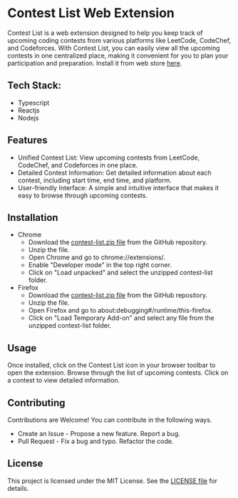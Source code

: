 # Contest List Web Extension
Contest List is a web extension designed to help you keep track of upcoming coding contests from various platforms like LeetCode, CodeChef, and Codeforces. With Contest List, you can easily view all the upcoming contests in one centralized place, making it convenient for you to plan your participation and preparation.
Install it from web store [here](https://chromewebstore.google.com/detail/contests-list/bdlfpnghogldhcpgiknambfhdmddjghi).

## Tech Stack:
- Typescript
- Reactjs
- Nodejs

## Features
- Unified Contest List: View upcoming contests from LeetCode, CodeChef, and Codeforces in one place.
- Detailed Contest Information: Get detailed information about each contest, including start time, end time, and platform.
- User-friendly Interface: A simple and intuitive interface that makes it easy to browse through upcoming contests.
<!--- - Customizable Notifications: Set up notifications to remind you about upcoming contests so you never miss out. --->

## Installation
- Chrome
  - Download the [contest-list.zip file](https://github.com/VaibhavArora314/contest-list-web-extension/blob/main/browser-extension/versions) from the GitHub repository.
  - Unzip the file.
  - Open Chrome and go to chrome://extensions/.
  - Enable "Developer mode" in the top right corner.
  - Click on "Load unpacked" and select the unzipped contest-list folder.
- Firefox
  - Download the [contest-list.zip file](https://github.com/VaibhavArora314/contest-list-web-extension/blob/main/browser-extension/versions) from the GitHub repository.
  - Unzip the file.
  - Open Firefox and go to about:debugging#/runtime/this-firefox.
  - Click on "Load Temporary Add-on" and select any file from the unzipped contest-list folder.

## Usage
Once installed, click on the Contest List icon in your browser toolbar to open the extension.
Browse through the list of upcoming contests.
Click on a contest to view detailed information.

## Contributing
Contributions are Welcome! You can contribute in the following ways.
- Create an Issue - Propose a new feature. Report a bug.
- Pull Request - Fix a bug and typo. Refactor the code.

## License
This project is licensed under the MIT License. See the [LICENSE file](https://github.com/VaibhavArora314/contest-list-web-extension/blob/main/LICENSE) for details.
